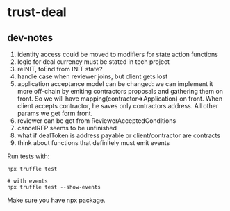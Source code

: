 # trust-deal

## dev-notes
1. identity access could be moved to modifiers for state action functions
2. logic for deal currency must be stated in tech project
3. reINIT, toEnd from INIT state?
4. handle case when reviewer joins, but client gets lost
5. application acceptance model can be changed: we can implement it more off-chain by emiting contractors proposals and gathering them on front. So we will have mapping(contractor=>Application) on front. When client accepts contractor, he saves only contractors address. All other params we get form front.
6. reviewer can be got from ReviewerAcceptedConditions
7. cancelRFP seems to be unfinished
8. what if dealToken is address payable or client/contractor are contracts
9. think about functions that definitely must emit events

Run tests with:
```
npx truffle test

# with events
npx truffle test --show-events
```

Make sure you have npx package.